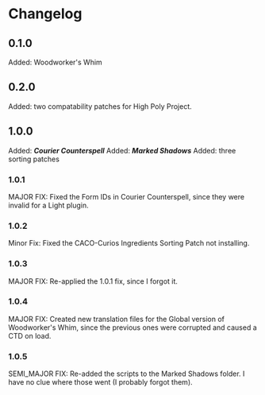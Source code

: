 # Changelog

## 0.1.0

Added: Woodworker's Whim

## 0.2.0

Added: two compatability patches for High Poly Project.

## 1.0.0

Added: ***Courier Counterspell***
Added: ***Marked Shadows***
Added: three sorting patches

### 1.0.1

MAJOR FIX: Fixed the Form IDs in Courier Counterspell, since they were invalid for a Light plugin.

### 1.0.2

Minor Fix: Fixed the CACO-Curios Ingredients Sorting Patch not installing.

### 1.0.3

MAJOR FIX: Re-applied the 1.0.1 fix, since I forgot it.

### 1.0.4

MAJOR FIX: Created new translation files for the Global version of Woodworker's Whim, since the previous ones were corrupted and caused a CTD on load.

### 1.0.5

SEMI_MAJOR FIX: Re-added the scripts to the Marked Shadows folder. I have no clue where those went (I probably forgot them).
